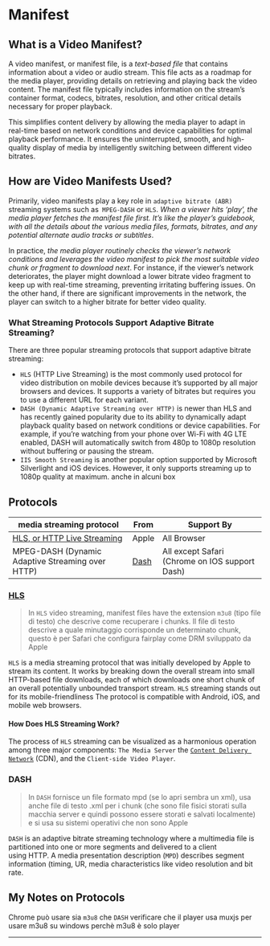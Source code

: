 # Manifest

## What is a Video Manifest?

A video manifest, or manifest file, is a _text-based file_ that contains information about a video or audio stream. This file acts as a roadmap for the media player, providing details on retrieving and playing back the video content. The manifest file typically includes information on the stream’s container format, codecs, bitrates, resolution, and other critical details necessary for proper playback.

This simplifies content delivery by allowing the media player to adapt in real-time based on network conditions and device capabilities for optimal playback performance. It ensures the uninterrupted, smooth, and high-quality display of media by intelligently switching between different video bitrates.

## How are Video Manifests Used?

Primarily, video manifests play a key role in `adaptive bitrate (ABR)` streaming systems such as` MPEG-DASH` or `HLS`. _When a viewer hits ‘play’, the media player fetches the manifest file first. It’s like the player’s guidebook, with all the details about the various media files, formats, bitrates, and any potential alternate audio tracks or subtitles_.

In practice, _the media player routinely checks the viewer’s network conditions and leverages the video manifest to pick the most suitable video chunk or fragment to download next_. For instance, if the viewer’s network deteriorates, the player might download a lower bitrate video fragment to keep up with real-time streaming, preventing irritating buffering issues. On the other hand, if there are significant improvements in the network, the player can switch to a higher bitrate for better video quality.

### What Streaming Protocols Support Adaptive Bitrate Streaming?

There are three popular streaming protocols that support adaptive bitrate streaming:

- `HLS` (HTTP Live Streaming) is the most commonly used protocol for video distribution on mobile devices because it’s supported by all major browsers and devices. It supports a variety of bitrates but requires you to use a different URL for each variant.
- `DASH (Dynamic Adaptive Streaming over HTTP)` is newer than HLS and has recently gained popularity due to its ability to dynamically adapt playback quality based on network conditions or device capabilities. For example, if you’re watching from your phone over Wi-Fi with 4G LTE enabled, DASH will automatically switch from 480p to 1080p resolution without buffering or pausing the stream.
- `IIS Smooth Streaming` is another popular option supported by Microsoft Silverlight and iOS devices. However, it only supports streaming up to 1080p quality at maximum. anche in alcuni box

## Protocols

| media streaming protocol                                                     | From                        | Support By                                     |
| ---------------------------------------------------------------------------- | --------------------------- | ---------------------------------------------- |
| [HLS, or HTTP Live Streaming](https://cloudinary.com/glossary/hls-streaming) | Apple                       | All Browser                                    |
| MPEG-DASH (Dynamic Adaptive Streaming over HTTP)                             | [Dash](https://dashif.org/) | All except Safari (Chrome on IOS support Dash) |

### [HLS](https://www.gumlet.com/learn/hls-streaming/)

> In `HLS` video streaming, manifest files have the extension `m3u8` (tipo file di testo) che descrive come recuperare i chunks. Il file di testo descrive a quale minutaggio corrisponde un determinato chunk, questo è per Safari che configura fairplay come DRM sviluppato da Apple

`HLS` is a media streaming protocol that was initially developed by Apple to stream its content. It works by breaking down the overall stream into small HTTP-based file downloads, each of which downloads one short chunk of an overall potentially unbounded transport stream.
`HLS` streaming stands out for its mobile-friendliness The protocol is compatible with Android, iOS, and mobile web browsers.

#### How Does HLS Streaming Work?

The process of `HLS` streaming can be visualized as a harmonious operation among three major components: `The Media Server` the [`Content Delivery Network`](https://www.gumlet.com/learn/what-is-video-cdn/) (CDN), and the `Client-side Video Player`.

### DASH

> In `DASH` fornisce un file formato mpd (se lo apri sembra un xml), usa anche file di testo .xml per i chunk (che sono file fisici storati sulla macchia server e quindi possono essere storati e salvati localmente) e si usa su sistemi operativi che non sono Apple

`DASH` is an adaptive bitrate streaming technology where a multimedia file is partitioned into one or more segments and delivered to a client using HTTP. A media presentation description (`MPD`) describes segment information (timing, UR, media characteristics like video resolution and bit rate.

## My Notes on Protocols

Chrome può usare sia `m3u8` che `DASH` verificare che il player usa muxjs per usare m3u8 su windows perchè m3u8 è solo player

---
